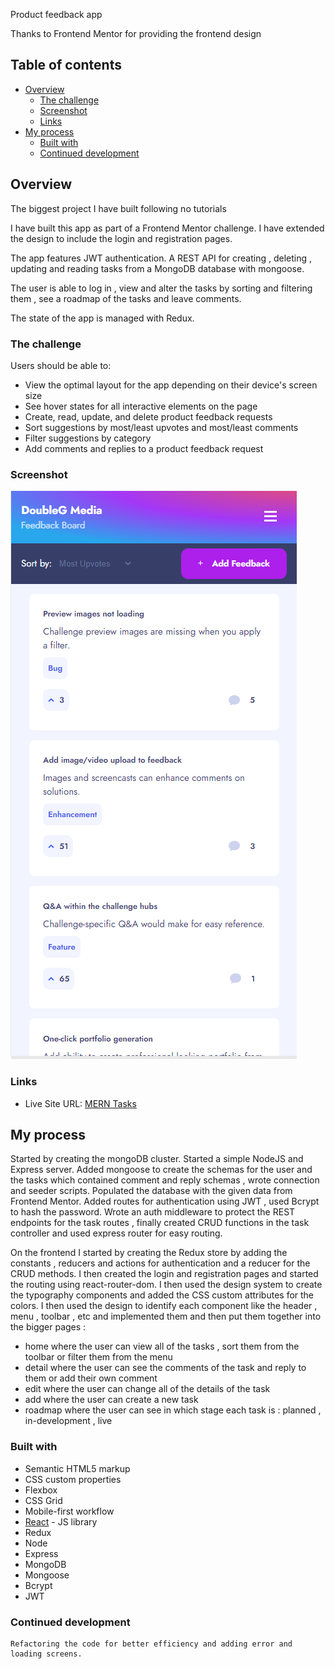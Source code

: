 Product feedback app

Thanks to Frontend Mentor for providing the frontend design

## Table of contents

- [Overview](#overview)
  - [The challenge](#the-challenge)
  - [Screenshot](#screenshot)
  - [Links](#links)
- [My process](#my-process)
  - [Built with](#built-with)
  - [Continued development](#continued-development)

## Overview

The biggest project I have built following no tutorials

I have built this app as part of a Frontend Mentor challenge. I have extended the design to include the login and registration pages.

The app features JWT authentication. A REST API for creating , deleting , updating and reading tasks from a MongoDB database with mongoose.

The user is able to log in , view and alter the tasks by sorting and filtering them , see a roadmap of the tasks and leave comments.

The state of the app is managed with Redux.

### The challenge

Users should be able to:

- View the optimal layout for the app depending on their device's screen size
- See hover states for all interactive elements on the page
- Create, read, update, and delete product feedback requests
- Sort suggestions by most/least upvotes and most/least comments
- Filter suggestions by category
- Add comments and replies to a product feedback request

### Screenshot

![Screenshot](https://github.com/2XG-DEV/MERN-ProjectManagement-Frontend/blob/master/screenshot.PNG)

### Links

- Live Site URL: [MERN Tasks](https://mern-feedbacks.netlify.app/login)

## My process

Started by creating the mongoDB cluster. Started a simple NodeJS and Express server. Added mongoose to create the schemas for the user and the tasks which contained comment and reply schemas , wrote connection and seeder scripts. Populated the database with the given data from Frontend Mentor. Added routes for authentication using JWT , used Bcrypt to hash the password. Wrote an auth middleware to protect the REST endpoints for the task routes , finally created CRUD functions in the task controller and used express router for easy routing.

On the frontend I started by creating the Redux store by adding the constants , reducers and actions for authentication and a reducer for the CRUD methods. I then created the login and registration pages and started the routing using react-router-dom. I then used the design system to create the typography components and added the CSS custom attributes for the colors. I then used the design to identify each component like the header , menu , toolbar , etc and implemented them and then put them together into the bigger pages :

- home where the user can view all of the tasks , sort them from the toolbar or filter them from the menu
- detail where the user can see the comments of the task and reply to them or add their own comment
- edit where the user can change all of the details of the task
- add where the user can create a new task
- roadmap where the user can see in which stage each task is : planned , in-development , live

### Built with

- Semantic HTML5 markup
- CSS custom properties
- Flexbox
- CSS Grid
- Mobile-first workflow
- [React](https://reactjs.org/) - JS library
- Redux
- Node
- Express
- MongoDB
- Mongoose
- Bcrypt
- JWT

### Continued development

    Refactoring the code for better efficiency and adding error and loading screens.
